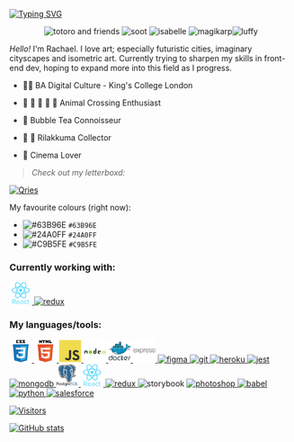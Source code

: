 
[![Typing SVG](https://readme-typing-svg.herokuapp.com?font=Montagu+Slab&color=%23F7F7F7&size=18&lines=%E2%98%81%EF%B8%8F+Welcome+to+my+page~+%E2%98%81%EF%B8%8F)](https://git.io/typing-svg)


<p align="center">
 <img alt="totoro and friends" src=https://i.pinimg.com/originals/7f/cf/37/7fcf37c760d468cdbd546c0c1d6680c8.gif width="60" height="60">&nbsp;<img alt="soot" src=https://64.media.tumblr.com/067834de51d1d3f8487fcef4a000a83c/tumblr_pqycmebgro1rs9hk0o1_500.gif width="50" height="50">&nbsp;<img alt="isabelle" src=https://64.media.tumblr.com/a43cf05b798139c3b03d8242a14fe441/tumblr_pq0t2m4FlP1wb3j66o1_540.gifv width="50" height="50">&nbsp;<img alt="magikarp" src=https://66.media.tumblr.com/b6ed3df019d18f0b56a92e1a60c4bbf9/tumblr_n1a3ncsU2q1rfjowdo1_500.gif width="50" height="50"><img alt="luffy" src= https://www.icegif.com/wp-content/uploads/luffy-icegif-25.gif width="80" height="80"> 
</p>





*Hello!* I'm Rachael. I love art; especially futuristic cities, imaginary cityscapes and isometric art. Currently trying to sharpen my skills in front-end dev, hoping to expand more into this field as I progress.

- 👩‍💻 BA Digital Culture - King's College London 

- :apple: :tangerine: :cherries: :peach: :pear: Animal Crossing Enthusiast

- 🧋 Bubble Tea Connoisseur

- :bear: :hatched_chick: Rilakkuma Collector 

- :movie_camera: Cinema Lover
 > *Check out my letterboxd:*

<a href="https://letterboxd.com/kimnamjoon/">
         <img alt="Qries" src="https://a.ltrbxd.com/logos/letterboxd-mac-icon.png"
         width="50" height="50"> </a>
                               

My favourite colours (right now):
- ![#63B96E](https://via.placeholder.com/15/63B96E/000000?text=+) `#63B96E`
- ![#24A0FF](https://via.placeholder.com/15/24A0FF/000000?text=+) `#24A0FF`
- ![#C9B5FE](https://via.placeholder.com/15/C9B5FE/000000?text=+) `#C9B5FE `
### Currently working with:
<p align="left">
<a href="https://reactjs.org/" target="_blank"> <img src="https://raw.githubusercontent.com/devicons/devicon/master/icons/react/react-original-wordmark.svg" alt="react" width="40" height="40"/> </a> <a href="https://reactjs.org/" target="_blank"> <img src="https://cdn.jsdelivr.net/gh/devicons/devicon/icons/redux/redux-original.svg" alt="redux" width="40" height="40"/> </a>  </p>

### My languages/tools:
<p align="left"><a href="https://www.w3schools.com/css/" target="_blank"> <img src="https://raw.githubusercontent.com/devicons/devicon/master/icons/css3/css3-original-wordmark.svg" alt="css3" width="40" height="40"/> </a> <a href="https://www.w3.org/html/" target="_blank"> <img src="https://raw.githubusercontent.com/devicons/devicon/master/icons/html5/html5-original-wordmark.svg" alt="html5" width="40" height="40"/> <a href="https://developer.mozilla.org/en-US/docs/Web/JavaScript" target="_blank"> <img src="https://raw.githubusercontent.com/devicons/devicon/master/icons/javascript/javascript-original.svg" alt="javascript" width="40" height="40"/> </a> <a href="https://nodejs.org" target="_blank"> <img src="https://raw.githubusercontent.com/devicons/devicon/master/icons/nodejs/nodejs-original-wordmark.svg" alt="nodejs" width="40" height="40"/> </a><a href="https://www.docker.com/" target="_blank"> <img src="https://raw.githubusercontent.com/devicons/devicon/master/icons/docker/docker-original-wordmark.svg" alt="docker" width="40" height="40"/> </a> <a href="https://expressjs.com" target="_blank"> <img src="https://raw.githubusercontent.com/devicons/devicon/master/icons/express/express-original-wordmark.svg" alt="express" width="40" height="40"/> </a> <a href="https://www.figma.com/" target="_blank"> <img src="https://www.vectorlogo.zone/logos/figma/figma-icon.svg" alt="figma" width="40" height="40"/> </a> <a href="https://git-scm.com/" target="_blank"> <img src="https://www.vectorlogo.zone/logos/git-scm/git-scm-icon.svg" alt="git" width="40" height="40"/> </a> <a href="https://heroku.com" target="_blank"> <img src="https://www.vectorlogo.zone/logos/heroku/heroku-icon.svg" alt="heroku" width="40" height="40"/> </a>  </a>  <a href="https://jestjs.io" target="_blank"> <img src="https://www.vectorlogo.zone/logos/jestjsio/jestjsio-icon.svg" alt="jest" width="40" height="40"/> </a> <a href="https://www.mongodb.com/" target="_blank"> <img src="https://cdn.jsdelivr.net/gh/devicons/devicon/icons/mongodb/mongodb-plain-wordmark.svg" alt="mongodb" width="40" height="40"/> </a>  <a href="https://www.postgresql.org" target="_blank"> <img src="https://raw.githubusercontent.com/devicons/devicon/master/icons/postgresql/postgresql-original-wordmark.svg" alt="postgresql" width="40" height="40"/> </a> </a> <a href="https://reactjs.org/" target="_blank"> <img src="https://raw.githubusercontent.com/devicons/devicon/master/icons/react/react-original-wordmark.svg" alt="react" width="40" height="40"/> </a><a href="https://reactjs.org/" target="_blank"> <img src="https://cdn.jsdelivr.net/gh/devicons/devicon/icons/redux/redux-original.svg" alt="redux" width="40" height="40"/> </a><img src="https://cdn.jsdelivr.net/gh/devicons/devicon/icons/storybook/storybook-original.svg" alt="storybook" width="40" height="40" /> <a href="https://www.adobe.com/uk/products/photoshop.html" target="_blank"> <img src="https://cdn.jsdelivr.net/gh/devicons/devicon/icons/photoshop/photoshop-plain.svg" alt="photoshop" width="40" height="40"/> <img src="https://cdn.jsdelivr.net/gh/devicons/devicon/icons/babel/babel-original.svg" alt="babel" width="40" height="40" /><img src="https://cdn.jsdelivr.net/gh/devicons/devicon/icons/python/python-plain-wordmark.svg" alt="python" width="40" height="40" />

<img src="https://cdn.jsdelivr.net/gh/devicons/devicon/icons/salesforce/salesforce-original.svg" alt="salesforce" width="40" height="40" />
 </p>

![Visitors](https://api.visitorbadge.io/api/visitors?path=https%3A%2F%2Fgithub.com%2FRachiey%2FRachiey%2F&label=Robots&countColor=%2363b96e&style=flat-square)

![GitHub stats](https://github-readme-stats.vercel.app/api?username=Rachiey&show_icons=true&theme=tokyonight)


<!--
**Rachiey/Rachiey** is a ✨ _special_ ✨ repository because its `README.md` (this file) appears on your GitHub profile.

Here are some ideas to get you started:

- 🔭 I’m currently working on ...
- 🌱 I’m currently learning ...
- 👯 I’m looking to collaborate on ...
- 🤔 I’m looking for help with ...
- 💬 Ask me about ...
- 📫 How to reach me: ...
- 😄 Pronouns: ...
- ⚡ Fun fact: ...
-->
